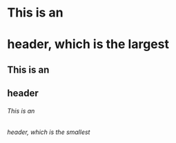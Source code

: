 # This is an <h1> header, which is the largest
## This is an <h2> header
###### This is an <h6> header, which is the smallest
  
  
  
  
